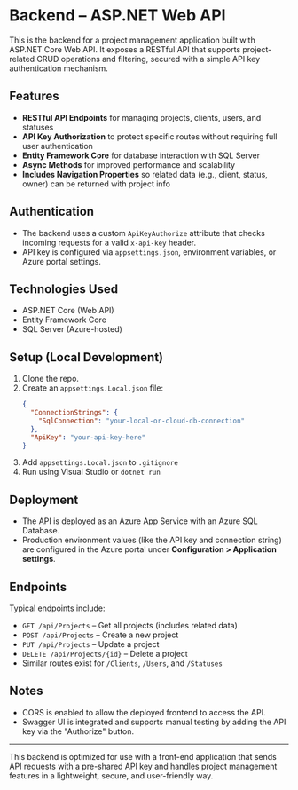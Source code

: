 # Backend – ASP.NET Web API

This is the backend for a project management application built with ASP.NET Core Web API. It exposes a RESTful API that supports project-related CRUD operations and filtering, secured with a simple API key authentication mechanism.

## Features

- **RESTful API Endpoints** for managing projects, clients, users, and statuses
- **API Key Authorization** to protect specific routes without requiring full user authentication
- **Entity Framework Core** for database interaction with SQL Server
- **Async Methods** for improved performance and scalability
- **Includes Navigation Properties** so related data (e.g., client, status, owner) can be returned with project info

## Authentication

- The backend uses a custom `ApiKeyAuthorize` attribute that checks incoming requests for a valid `x-api-key` header.
- API key is configured via `appsettings.json`, environment variables, or Azure portal settings.

## Technologies Used

- ASP.NET Core (Web API)
- Entity Framework Core
- SQL Server (Azure-hosted)

## Setup (Local Development)

1. Clone the repo.
2. Create an `appsettings.Local.json` file:
   ```json
   {
     "ConnectionStrings": {
       "SqlConnection": "your-local-or-cloud-db-connection"
     },
     "ApiKey": "your-api-key-here"
   }
   ```
3. Add `appsettings.Local.json` to `.gitignore`
4. Run using Visual Studio or `dotnet run`

## Deployment

- The API is deployed as an Azure App Service with an Azure SQL Database.
- Production environment values (like the API key and connection string) are configured in the Azure portal under **Configuration > Application settings**.

## Endpoints

Typical endpoints include:

- `GET /api/Projects` – Get all projects (includes related data)
- `POST /api/Projects` – Create a new project
- `PUT /api/Projects` – Update a project
- `DELETE /api/Projects/{id}` – Delete a project
- Similar routes exist for `/Clients`, `/Users`, and `/Statuses`

## Notes

- CORS is enabled to allow the deployed frontend to access the API.
- Swagger UI is integrated and supports manual testing by adding the API key via the "Authorize" button.

---

This backend is optimized for use with a front-end application that sends API requests with a pre-shared API key and handles project management features in a lightweight, secure, and user-friendly way.

